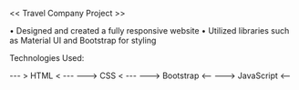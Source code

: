 << Travel Company Project >>

• Designed and created a fully responsive website
• Utilized libraries such as Material UI and Bootstrap for styling

Technologies Used:

--- > HTML < ---
--->  CSS < ---
---> Bootstrap <--
---> JavaScript <--
